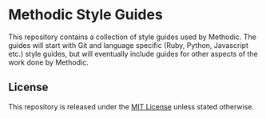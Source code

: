 # Methodic Style Guides

This repository contains a collection of style guides used by Methodic. The guides will start with Git and language specific (Ruby, Python, Javascript etc.) style guides, but will eventually include guides for other aspects of the work done by Methodic.

## License

This repository is released under the [MIT License](http://www.opensource.org/licenses/MIT) unless stated otherwise.

